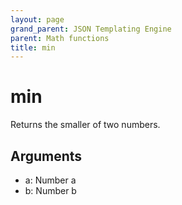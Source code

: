 ```yaml
---
layout: page
grand_parent: JSON Templating Engine
parent: Math functions
title: min
---
```


# min

Returns the smaller of two numbers.

## Arguments

- a: Number a
- b: Number b